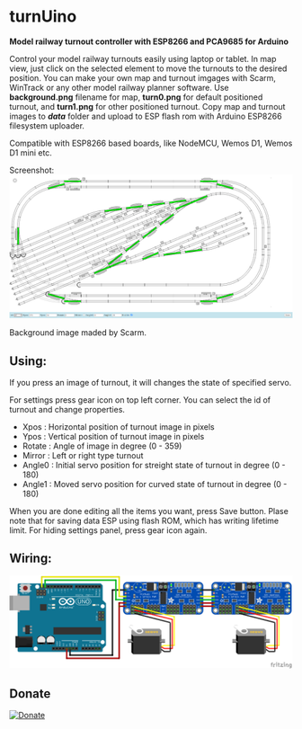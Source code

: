 # turnUino
**Model railway turnout controller with ESP8266 and PCA9685 for Arduino**

Control your model railway turnouts easily using laptop or tablet. In map view, just click on the selected element to move the turnouts to the desired position. You can make your own map and turnout imgages with Scarm, WinTrack or any other model railway planner software. Use **background.png** filename for map, **turn0.png** for default positioned turnout, and **turn1.png** for other positioned turnout. Copy map and turnout images to ***data*** folder and upload to ESP flash rom with Arduino ESP8266 filesystem uploader.

Compatible with ESP8266 based boards, like NodeMCU, Wemos D1, Wemos D1 mini etc.

Screenshot:
![wiring](https://github.com/wrobi/turnUino/blob/main/screenshot.png?raw=true "Screenshot")

Background image maded by Scarm.

## Using:
  If you press an image of turnout, it will changes the state of specified servo.
  
  For settings press gear icon on top left corner. You can select the id of turnout and change properties.
   - Xpos   : Horizontal position of turnout image in pixels
   - Ypos   : Vertical position of turnout image in pixels
   - Rotate : Angle of image in degree (0 - 359)
   - Mirror : Left or right type turnout
   - Angle0 : Initial servo position for streight state of turnout in degree (0 - 180)
   - Angle1 : Moved servo position for curved state of turnout in degree (0 - 180)

  When you are done editing all the items you want, press Save button. Plase note that for saving data ESP using flash ROM, which has writing lifetime limit.
  For hiding settings panel, press gear icon again.

## Wiring:
![wiring](https://github.com/wrobi/turnUino/blob/main/wiring.png?raw=true)

## Donate
[![Donate](https://img.shields.io/badge/Donate-PayPal-green.svg)](https://www.paypal.com/cgi-bin/webscr?cmd=_s-xclick&hosted_button_id=ZCU25GHQ2Z4SC)

